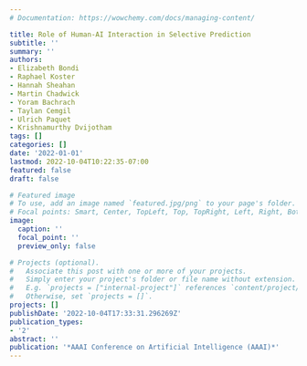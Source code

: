 ```yaml
---
# Documentation: https://wowchemy.com/docs/managing-content/

title: Role of Human-AI Interaction in Selective Prediction
subtitle: ''
summary: ''
authors:
- Elizabeth Bondi
- Raphael Koster
- Hannah Sheahan
- Martin Chadwick
- Yoram Bachrach
- Taylan Cemgil
- Ulrich Paquet
- Krishnamurthy Dvijotham
tags: []
categories: []
date: '2022-01-01'
lastmod: 2022-10-04T10:22:35-07:00
featured: false
draft: false

# Featured image
# To use, add an image named `featured.jpg/png` to your page's folder.
# Focal points: Smart, Center, TopLeft, Top, TopRight, Left, Right, BottomLeft, Bottom, BottomRight.
image:
  caption: ''
  focal_point: ''
  preview_only: false

# Projects (optional).
#   Associate this post with one or more of your projects.
#   Simply enter your project's folder or file name without extension.
#   E.g. `projects = ["internal-project"]` references `content/project/deep-learning/index.md`.
#   Otherwise, set `projects = []`.
projects: []
publishDate: '2022-10-04T17:33:31.296269Z'
publication_types:
- '2'
abstract: ''
publication: '*AAAI Conference on Artificial Intelligence (AAAI)*'
---
```

